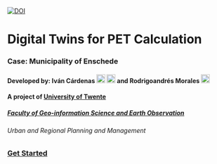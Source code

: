 [![DOI](https://zenodo.org/badge/665569986.svg)](https://zenodo.org/badge/latestdoi/665569986)



# Digital Twins for PET Calculation
### Case: Municipality of Enschede
#### Developed by: Iván Cárdenas [<img src="https://upload.wikimedia.org/wikipedia/commons/8/81/LinkedIn_icon.svg" height="20"/>](https://www.linkedin.com/in/icmaps/) [<img src="https://upload.wikimedia.org/wikipedia/commons/0/06/ORCID_iD.svg" height="20"/>](https://orcid.org/0009-0005-0245-633X) and Rodrigoandrés Morales [<img src="https://upload.wikimedia.org/wikipedia/commons/8/81/LinkedIn_icon.svg" width="20"/>](https://www.linkedin.com/in/luis-morales-a45a9859)


#### A project of [University of Twente](https://www.utwente.nl/)
##### [Faculty of Geo-information Science and Earth Observation](https://www.Itc.nl)
###### Urban and Regional Planning and Management 

### [Get Started](/Introduction/Introduction.md)
